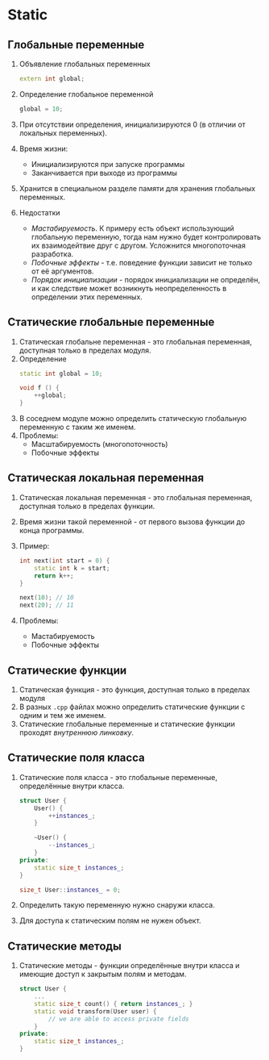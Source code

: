 # Static

## Глобальные переменные
1. Объявление глобальных переменных

    ```cpp
    extern int global;
    ```

1. Определение глобальное переменной

    ```cpp
    global = 10;
    ```

1. При отсутствии определения, инициализируются 0 (в отличии от локальных переменных).

1. Время жизни:
    * Инициализируются при запуске программы
    * Заканчивается при выходе из программы

1. Хранится в специальном разделе памяти для хранения глобальных переменных.

1. Недостатки
    * _Мастабируемость_. К примеру есть объект использующий глобальную переменную, тогда нам нужно будет контролировать их взаимодейтвие друг с другом. Усложнится многопоточная разработка.
    * _Побочные эффекты_ - т.е. поведение функции зависит не только от её аргументов.
    * _Порядок инициализации_ - порядок инициализации не определён, и как следствие может возникнуть неопределенность в определении этих переменных.

## Статические глобальные переменные
1. Статическая глобальне переменная - это глобальная переменная, доступная только в пределах модуля.
1. Определение
    ```cpp
    static int global = 10;

    void f () {
        ++global;
    }
    ```
1. В соседнем модуле можно определить статическую глобальную переменную с таким же именем.
1. Проблемы:
    * Масштабируемость (многопоточность)
    * Побочные эффекты

## Статическая локальная переменная
1. Статическая локальная переменная - это глобальная переменная, доступная только в пределах функции.

1. Время жизни такой переменной - от первого вызова функции до конца программы.

1. Пример:
    ```cpp
    int next(int start = 0) {
        static int k = start;
        return k++;
    }

    next(10); // 10
    next(20); // 11
    ```
1. Проблемы:
    * Мастабируемость
    * Побочные эффекты

## Статические функции
1. Статическая функция - это функция, доступная только в пределах модуля
1. В разных `.cpp` файлах можно определить статические функции с одним и тем же именем.
1. Статические глобальные переменные и статические функции проходят _внутреннюю линковку_.

## Статические поля класса
1. Статические поля класса - это глобальные переменные, определённые внутри класса.

    ```cpp
    struct User {
        User() {
            ++instances_;
        }

        ~User() {
            --instances_;
        }
    private:
        static size_t instances_;
    }

    size_t User::instances_ = 0;
    ```
1. Определить такую переменную нужно снаружи класса.
1. Для доступа к статическим полям не нужен объект.

## Статические методы
1. Статические методы - функции определённые внутри класса и имеющие доступ к закрытым полям и методам.

    ```cpp
    struct User {
        ...
        static size_t count() { return instances_; }
        static void transform(User user) {
            // we are able to access private fields
        }
    private:
        static size_t instances_;
    }
    ```
